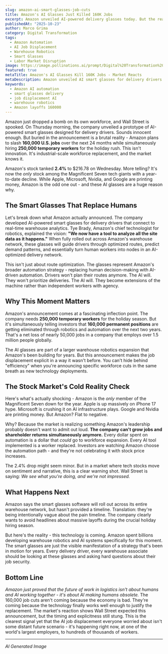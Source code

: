 ```yaml
---
slug: amazon-ai-smart-glasses-job-cuts
title: Amazon's AI Glasses Just Killed 160K Jobs
excerpt: Amazon unveiled AI-powered delivery glasses today. But the real story isn't the tech - it's the 160,000 workers Amazon is replacing over the next two years.
publishedAt: "2025-10-23"
author: Marco Grima
category: Digital Transformation
tags:
  - Amazon Automation
  - AI Job Displacement
  - Warehouse Robotics
  - Smart Glasses
  - Labor Market Disruption
image: https://image.pollinations.ai/prompt/Digital%20Transformation%20technology%2C%20Amazon%20AI%20automation%2C%20smart%20glasses%20delivery%2C%20professional%2C%20modern%2C%20high%20quality%2C%20photorealistic%2C%20detailed?width=1200&height=600&nologo=true&token=NmtXmge4lpj9eeBu
featured: true
metaTitle: Amazon's AI Glasses Kill 160K Jobs - Market Reacts
metaDescription: Amazon unveiled AI smart glasses for delivery drivers today while announcing 160K job cuts. Here's why the market is spooked and what it means for workers.
keywords:
  - Amazon AI automation
  - smart glasses delivery
  - job displacement AI
  - warehouse robotics
  - Amazon layoffs 160000
---
```


Amazon just dropped a bomb on its own workforce, and Wall Street is spooked. On Thursday morning, the company unveiled a prototype of AI-powered smart glasses designed for delivery drivers. Sounds innocent enough. But buried in the announcement is a brutal reality - Amazon plans to slash **160,000 U.S. jobs** over the next 24 months while simultaneously hiring **250,000 temporary workers** for the holiday rush. This isn't innovation. It's industrial-scale workforce replacement, and the market knows it.

Amazon's stock tanked **2.4%** to $216.78 on Wednesday. More telling? It's now the *only* stock among the Magnificent Seven tech giants with a year-to-date decline. While Apple, Microsoft, Nvidia, and Google are printing money, Amazon is the odd one out - and these AI glasses are a huge reason why.

## The Smart Glasses That Replace Humans

Let's break down what Amazon actually announced. The company developed AI-powered smart glasses for delivery drivers that connect to real-time warehouse analytics. Tye Brady, Amazon's chief technologist for robotics, explained the vision: **"We now have a tool to analyze all the site data as it happens."** When fully rolled out across Amazon's warehouse network, these glasses will guide drivers through optimized routes, predict demand patterns, and essentially turn human workers into nodes in an AI-optimized delivery network.

This isn't just about route optimization. The glasses represent Amazon's broader automation strategy - replacing human decision-making with AI-driven automation. Drivers won't plan their routes anymore. The AI will. They won't prioritize deliveries. The AI will. They become extensions of the machine rather than independent workers with agency.

## Why This Moment Matters

Amazon's announcement comes at a fascinating inflection point. The company needs **250,000 temporary workers** for the holiday season. But it's simultaneously telling investors that **160,000 permanent positions** are getting eliminated through robotics and automation over the next two years. That's a net loss of nearly 50,000 jobs in a company that employs over 1.5 million people globally.

The AI glasses are part of a larger warehouse robotics expansion that Amazon's been building for years. But this announcement makes the job displacement explicit in a way it wasn't before. You can't hide behind "efficiency" when you're announcing specific workforce cuts in the same breath as new technology deployments.

## The Stock Market's Cold Reality Check

Here's what's actually shocking - Amazon is the *only* member of the Magnificent Seven down for the year. Apple is up massively on iPhone 17 hype. Microsoft is crushing it on AI infrastructure plays. Google and Nvidia are printing money. But Amazon? Flat to negative.

Why? Because the market is realizing something Amazon's leadership probably doesn't want to admit out loud. **The company can't grow jobs and shareholder returns simultaneously anymore.** Every dollar spent on automation is a dollar that *could* go to workforce expansion. Every AI tool implemented is a worker replaced. Investors are watching Amazon choose the automation path - and they're not celebrating it with stock price increases.

The 2.4% drop might seem minor. But in a market where tech stocks move on sentiment and narrative, this is a clear warning shot. Wall Street is saying: *We see what you're doing, and we're not impressed.*

## What Happens Next

Amazon says the smart glasses software will roll out across its entire warehouse network, but hasn't provided a timeline. Translation: they're being intentionally vague about the pain timeline. The company clearly wants to avoid headlines about massive layoffs during the crucial holiday hiring season.

But here's the reality - this technology is coming. Amazon spent billions developing warehouse robotics and AI systems specifically for this moment. The smart glasses are just the visible manifestation of a strategy that's been in motion for years. Every delivery driver, every warehouse associate should be looking at these glasses and asking hard questions about their job security.

## Bottom Line

*Amazon just proved that the future of work in logistics isn't about humans and AI working together - it's about AI making humans obsolete.* The 160,000 job cuts aren't coming because the economy is bad. They're coming because the technology finally works well enough to justify the replacement. The market's reaction shows Wall Street expected this announcement, but the timing and explicitness still stung. This is the clearest signal yet that the AI job displacement everyone worried about isn't some distant future scenario - it's happening right now, at one of the world's largest employers, to hundreds of thousands of workers.

---

*AI Generated Image*